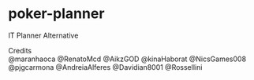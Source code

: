 # poker-planner
IT Planner Alternative

Credits
<br>@maranhaoca
@RenatoMcd
@AikzGOD
@kinaHaborat
@NicsGames008
@pjgcarmona
@AndreiaAlferes
@Davidian8001
@Rossellini
